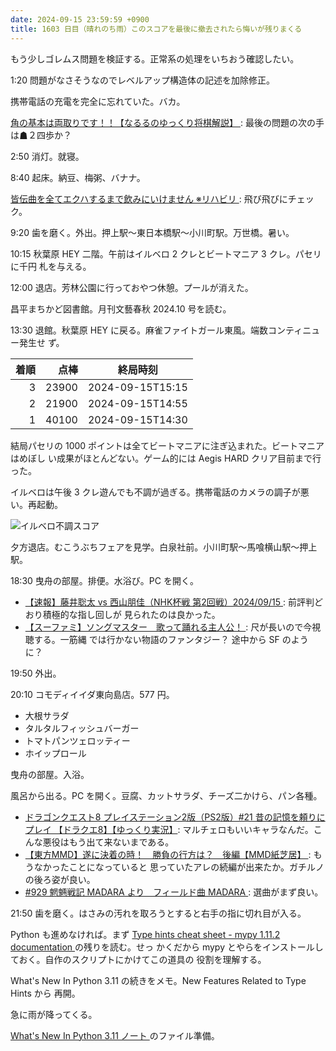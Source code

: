 ```yaml
---
date: 2024-09-15 23:59:59 +0900
title: 1603 日目（晴れのち雨）このスコアを最後に撤去されたら悔いが残りまくる
---
```


もう少しゴレムス問題を検証する。正常系の処理をいちおう確認したい。

1:20 問題がなさそうなのでレベルアップ構造体の記述を加除修正。

携帯電話の充電を完全に忘れていた。バカ。

[角の基本は両取りです！！【なるるのゆっくり将棋解説】
](https://www.youtube.com/watch?v=lJmKp5WRaDE): 最後の問題の次の手は☗２四歩か？

2:50 消灯。就寝。

8:40 起床。納豆、梅粥、バナナ。

[皆伝曲を全てエクハするまで飲みにいけません ※リハビリ
](https://www.youtube.com/watch?v=YEmRBkQ7rP0): 飛び飛びにチェック。

9:20 歯を磨く。外出。押上駅～東日本橋駅～小川町駅。万世橋。暑い。

10:15 秋葉原 HEY 二階。午前はイルベロ 2 クレとビートマニア 3 クレ。パセリに千円
札を与える。

12:00 退店。芳林公園に行っておやつ休憩。プールが消えた。

昌平まちかど図書館。月刊文藝春秋 2024.10 号を読む。

13:30 退館。秋葉原 HEY に戻る。麻雀ファイトガール東風。端数コンティニュー発生せ
ず。

| 着順 | 点棒 | 終局時刻 |
|-----:|-----:|----------|
| 3 | 23900 | 2024-09-15T15:15 |
| 2 | 21900 | 2024-09-15T14:55 |
| 1 | 40100 | 2024-09-15T14:30 |

結局パセリの 1000 ポイントは全てビートマニアに注ぎ込まれた。ビートマニアはめぼし
い成果がほとんどない。ゲーム的には Aegis HARD クリア目前まで行った。

イルベロは午後 3 クレ遊んでも不調が過ぎる。携帯電話のカメラの調子が悪い。再起動。

![イルベロ不調スコア](https://pbs.twimg.com/media/GXghiP2aoAAMeDT?format=jpg&name=small)

夕方退店。むこうぶちフェアを見学。白泉社前。小川町駅～馬喰横山駅～押上駅。

18:30 曳舟の部屋。排便。水浴び。PC を開く。

* [【速報】藤井聡太 vs 西山朋佳（NHK杯戦 第2回戦）2024/09/15
  ](https://www.youtube.com/watch?v=d_mXLHUkcck): 前評判どおり積極的な指し回しが
  見られたのは良かった。
* [【スーファミ】ソングマスター　歌って踊れる主人公！
  ](https://www.youtube.com/watch?v=nJMBnTYumuU): 尺が長いので今視聴する。一筋縄
  では行かない物語のファンタジー？ 途中から SF のように？

19:50 外出。

20:10 コモディイイダ東向島店。577 円。

* 大根サラダ
* タルタルフィッシュバーガー
* トマトパンツェロッティー
* ホイップロール

曳舟の部屋。入浴。

風呂から出る。PC を開く。豆腐、カットサラダ、チーズ二かけら、パン各種。

* [ドラゴンクエスト8 プレイステーション2版（PS2版）#21 昔の記憶を頼りにプレイ
  【ドラクエ8】【ゆっくり実況】](https://www.youtube.com/watch?v=xdEFDwTBSbc):
  マルチェロもいいキャラなんだ。こんな悪役はもう出て来ないまである。
* [【東方MMD】遂に決着の時！　勝負の行方は？　後編【MMD紙芝居】
  ](https://www.youtube.com/watch?v=S6PXulxIx3Y): もうなかったことになっていると
  思っていたアレの続編が出来たか。ガチルノの後ろ姿が良い。
* [#929 魍魎戦記 MADARA より　フィールド曲 MADARA
  ](https://www.youtube.com/watch?v=v-7zbc_Fd-M): 選曲がまず良い。

21:50 歯を磨く。はさみの汚れを取ろうとすると右手の指に切れ目が入る。

Python も進めなければ。まず [Type hints cheat sheet - mypy 1.11.2 documentation
](https://mypy.readthedocs.io/en/stable/cheat_sheet_py3.html) の残りを読む。せっ
かくだから mypy とやらをインストールしておく。自作のスクリプトにかけてこの道具の
役割を理解する。

What's New In Python 3.11 の続きをメモ。New Features Related to Type Hints から
再開。

急に雨が降ってくる。

[What's New In Python 3.11 ノート
](https://github.com/showa-yojyo/notebook/issues/269)のファイル準備。
